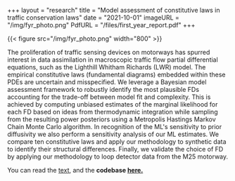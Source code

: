 +++
layout = "research"
title = "Model assessment of constitutive laws in traffic conservation laws"
date = "2021-10-01"
imageURL = "/img/fyr_photo.png"
PdfURL = "/files/first_year_report.pdf"
+++

{{< figure src="/img/fyr_photo.png" width="800" >}}

The proliferation of traffic sensing devices on motorways has spurred interest in data assimilation in macroscopic traffic flow partial differential equations, such as the Lighthill Whitham Richards (LWR) model. The empirical constitutive laws (fundamental diagrams) embedded within these PDEs are uncertain and misspecified. We leverage a Bayesian model assessment framework to robustly identify the most plausible FDs accounting for the trade-off between model fit and complexity. This is achieved by computing unbiased estimates of the marginal likelihood for each FD based on ideas from thermodynamic integration while sampling from the resulting power posteriors using a Metropolis Hastings Markov Chain Monte Carlo algorithm. In recognition of the ML's sensitivity to prior diffusivity we also perform a sensitivity analysis of our ML estimates. We compare ten constitutive laws and apply our methodology to synthetic data to identify their structural differences. Finally, we validate the choice of FD by applying our methodology to loop detector data from the M25 motorway.

You can read the <a href="./files/first_year_report.pdf">text</a>, and the **codebase [here.](https://github.com/YannisZa/probabilistic_traffic_flow_modelling)**

<!-- **[full report here](../files/First_year_report.pdf)** -->
